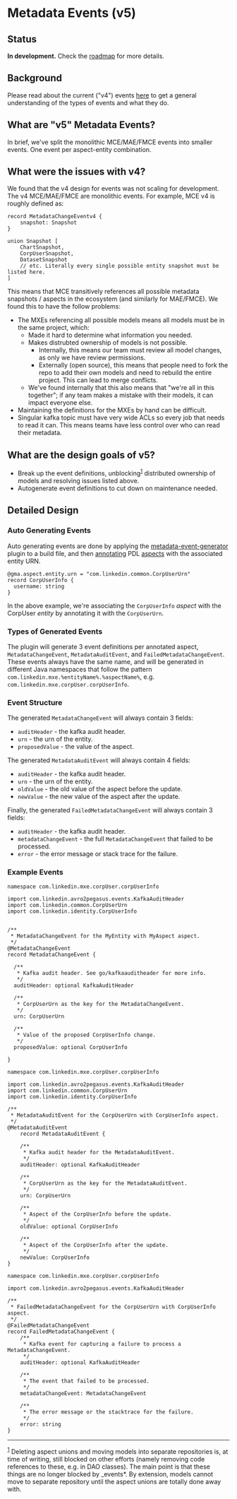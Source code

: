 # Metadata Events (v5)

## Status

**In development.** Check the [roadmap](../roadmap.md) for more details.

## Background

Please read about the current ("v4") events [here](./mxe.md) to get a general understanding of the types of events and
what they do.

## What are "v5" Metadata Events?

In brief, we've split the monolithic MCE/MAE/FMCE events into smaller events. One event per aspect-entity combination.

## What were the issues with v4?

We found that the v4 design for events was not scaling for development. The v4 MCE/MAE/FMCE are monolithic events. For
example, MCE v4 is roughly defined as:

```pdl
record MetadataChangeEventv4 {
    snapshot: Snapshot
}

union Snapshot [
    ChartSnapshot,
    CorpUserSnapshot,
    DatasetSnapshot
    // etc. Literally every single possible entity snapshot must be listed here.
]
```

This means that MCE transitively references all possible metadata snapshots / aspects in the ecosystem (and similarly
for MAE/FMCE). We found this to have the follow problems:

- The MXEs referencing all possible models means all models must be in the same project, which:
  - Made it hard to determine what information you needed.
  - Makes distrubted ownership of models is not possible.
    - Internally, this means our team must review all model changes, as only we have review permissions.
    - Externally (open source), this means that people need to fork the repo to add their own models and need to rebuild
      the entire project. This can lead to merge conflicts.
  - We've found internally that this also means that "we're all in this together"; if any team makes a mistake with
    their models, it can impact everyone else.
- Maintaining the definitions for the MXEs by hand can be difficult.
- Singular kafka topic must have very wide ACLs so every job that needs to read it can. This means teams have less
  control over who can read their metadata.

## What are the design goals of v5?

- Break up the event definitions, unblocking<sup>[1](#footnote_1)</sup> distributed ownership of models and resolving
  issues listed above.
- Autogenerate event definitions to cut down on maintenance needed.

## Detailed Design

### Auto Generating Events

Auto generating events are done by applying the
[metadata-event-generator](../../gradle-plugins/metadata-events-generator-plugin/README.md) plugin to a build file, and
then [annotating](TODO) PDL [aspects](./aspect.md) with the associated entity URN.

```pdl
@gma.aspect.entity.urn = "com.linkedin.common.CorpUserUrn"
record CorpUserInfo {
  username: string
}
```

In the above example, we're associating the `CorpUserInfo` _aspect_ with the CorpUser _entity_ by annotating it with the
`CorpUserUrn`.

### Types of Generated Events

The plugin will generate 3 event definitions per annotated aspect, `MetadataChangeEvent`, `MetadataAuditEvent`, and
`FailedMetadataChangeEvent`. These events always have the same name, and will be generated in different Java namespaces
that follow the pattern `com.linkedin.mxe.%entityName%.%aspectName%`, e.g. `com.linkedin.mxe.corpUser.corpUserInfo`.

### Event Structure

The generated `MetadataChangeEvent` will always contain 3 fields:

- `auditHeader` - the kafka audit header.
- `urn` - the urn of the entity.
- `proposedValue` - the value of the aspect.

The generated `MetadataAuditEvent` will always contain 4 fields:

- `auditHeader` - the kafka audit header.
- `urn` - the urn of the entity.
- `oldValue` - the old value of the aspect before the update.
- `newValue` - the new value of the aspect after the update.

Finally, the generated `FailedMetadataChangeEvent` will always contain 3 fields:

- `auditHeader` - the kafka audit header.
- `metadataChangeEvent` - the full `MetadataChangeEvent` that failed to be processed.
- `error` - the error message or stack trace for the failure.

### Example Events

```pdl
namespace com.linkedin.mxe.corpUser.corpUserInfo

import com.linkedin.avro2pegasus.events.KafkaAuditHeader
import com.linkedin.common.CorpUserUrn
import com.linkedin.identity.CorpUserInfo


/**
 * MetadataChangeEvent for the MyEntity with MyAspect aspect.
 */
@MetadataChangeEvent
record MetadataChangeEvent {

  /**
   * Kafka audit header. See go/kafkaauditheader for more info.
   */
  auditHeader: optional KafkaAuditHeader

  /**
   * CorpUserUrn as the key for the MetadataChangeEvent.
   */
  urn: CorpUserUrn

  /**
   * Value of the proposed CorpUserInfo change.
   */
  proposedValue: optional CorpUserInfo

}
```

```pdl
namespace com.linkedin.mxe.corpUser.corpUserInfo

import com.linkedin.avro2pegasus.events.KafkaAuditHeader
import com.linkedin.common.CorpUserUrn
import com.linkedin.identity.CorpUserInfo

/**
 * MetadataAuditEvent for the CorpUserUrn with CorpUserInfo aspect.
 */
@MetadataAuditEvent
    record MetadataAuditEvent {

    /**
     * Kafka audit header for the MetadataAuditEvent.
     */
    auditHeader: optional KafkaAuditHeader

    /**
     * CorpUserUrn as the key for the MetadataAuditEvent.
     */
    urn: CorpUserUrn

    /**
     * Aspect of the CorpUserInfo before the update.
     */
    oldValue: optional CorpUserInfo

    /**
     * Aspect of the CorpUserInfo after the update.
     */
    newValue: CorpUserInfo
}
```

```pdl
namespace com.linkedin.mxe.corpUser.corpUserInfo

import com.linkedin.avro2pegasus.events.KafkaAuditHeader

/**
 * FailedMetadataChangeEvent for the CorpUserUrn with CorpUserInfo aspect.
 */
@FailedMetadataChangeEvent
record FailedMetadataChangeEvent {
    /**
     * Kafka event for capturing a failure to process a MetadataChangeEvent.
     */
    auditHeader: optional KafkaAuditHeader

    /**
     * The event that failed to be processed.
     */
    metadataChangeEvent: MetadataChangeEvent

    /**
     * The error message or the stacktrace for the failure.
     */
    error: string
}
```

---

<sup><a name="footnote_1">[1](#footnote*1)</a></sup> Deleting aspect unions and moving models into separate repositories
is, at time of writing, still blocked on other efforts (namely removing code references to these, e.g. in DAO classes).
The main point is that these things are no longer blocked by \_events*. By extension, models cannot move to separate
repository until the aspect unions are totally done away with.
